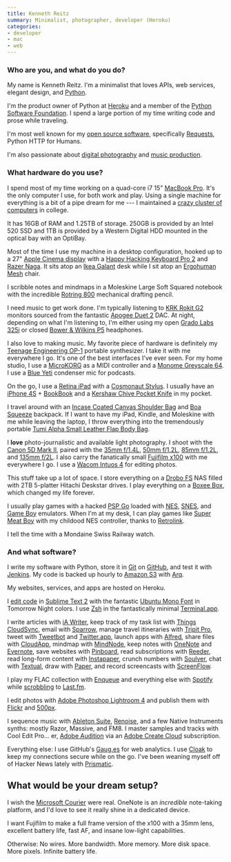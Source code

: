 ```yaml
---
title: Kenneth Reitz
summary: Minimalist, photographer, developer (Heroku)
categories:
- developer
- mac
- web
---
```


### Who are you, and what do you do?

My name is Kenneth Reitz. I'm a minimalist that loves APIs, web services, elegant design, and [Python][].

I'm the product owner of Python at [Heroku][] and a member of the [Python Software Foundation](http://www.python.org/psf/ "The Python Software Foundation's site."). I spend a large portion of my time writing code and prose while traveling.

I'm most well known for my [open source software](https://github.com/kennethreitz/ "Kenneth's Github account."), specifically [Requests][], Python HTTP for Humans. 

I'm also passionate about [digital photography](http://500px.com/kennethreitz/ "Kenneth's 500px account.") and [music production](https://vimeo.com/44188595 "Kenneth's Monome video.").

### What hardware do you use?

I spend most of my time working on a quad-core i7 15" [MacBook Pro][macbook-pro]. It's the only computer I use, for both work and play. Using a single machine for everything is a bit of a pipe dream for me --- I maintained a [crazy cluster of computers](https://sphotos.xx.fbcdn.net/hphotos-snc7/5135_110310080131_1578213_n.jpg "A photo of Kenneth's older computers.") in college.

It has 16GB of RAM and 1.25TB of storage. 250GB is provided by an Intel 520 SSD and 1TB is provided by a Western Digital HDD mounted in the optical bay with an OptiBay.

Most of the time I use my machine in a desktop configuration, hooked up to a 27" [Apple Cinema display][cinema-display] with a [Happy Hacking Keyboard Pro 2][happy-hacking-keyboard] and [Razer Naga][naga]. It sits atop an [Ikea Galant][gallant] desk while I sit atop an [Ergohuman Mesh][me8erglo] chair.

I scribble notes and mindmaps in a Moleskine Large Soft Squared notebook with the incredible [Rotring 800][800] mechanical drafting pencil. 

I need music to get work done. I'm typically listening to [KRK Rokit G2][rokit-5] monitors sourced from the fantastic [Apogee Duet 2][duet-2] DAC. At night, depending on what I'm listening to, I'm either using my open [Grado Labs 325i][sr325is] or closed [Bower & Wilkins P5][p5.2] headphones.

I also love to making music. My favorite piece of hardware is definitely my [Teenage Engineering OP-1][op-1] portable synthesizer. I take it with me everywhere I go. It's one of the best interfaces I've ever seen. For my home studio, I use a [MicroKORG][] as a MIDI controller and a [Monome Greyscale 64][sixty-four]. I use a [Blue Yeti][yeti] condenser mic for podcasts.

On the go, I use a [Retina iPad][ipad-3] with a [Cosmonaut Stylus][cosmonaut]. I usually have an [iPhone 4S][iphone-4s] + [BookBook][] and a [Kershaw Chive Pocket Knife][ken-onion-chive] in my pocket. 

I travel around with an [Incase Coated Canvas Shoulder Bag][coated-canvas-shoulder-bag] and [Boa Squeeze][boa-squeeze] backpack. If I want to have my iPad, Kindle, and Moleskine with me while leaving the laptop, I throw everything into the tremendously portable [Tumi Alpha Small Leather Flap Body Bag][alpha-flap].

I **love**  photo-journalistic and available light photography. I shoot with the [Canon 5D Mark II][eos-5d-mark-ii], paired with the [35mm f/1.4L][ef-35mm-f1.4l-usm], [50mm f/1.2L][ef-50mm-f1.2l-usm], [85mm f/1.2L][ef-85mm-f1.2l-ii-usm], and [135mm f/2L][ef-135mm-f2l-usm]. I also carry the fanatically small [Fujifilm x100][finepix-x100] with me everywhere I go. I use a [Wacom Intuos 4][intuos] for editing photos.

This stuff take up a lot of space. I store everything on a [Drobo FS][drobo-fs] NAS filled with 2TB 5-platter Hitachi Deskstar drives. I play everything on a [Boxee Box][boxee-box], which changed my life forever.

I usually play games with a hacked [PSP Go][psp-go] loaded with [NES][], [SNES][], and [Game Boy][game-boy] emulators. When I'm at my desk, I can play games like [Super Meat Boy][super-meat-boy] with my childood NES controller, thanks to [Retrolink][].

I tell the time with a Mondaine Swiss Railway watch.

### And what software?

I write my software with Python, store it in [Git][] on [GitHub][], and test it with [Jenkins][]. My code is backed up hourly to [Amazon S3][s3] with [Arq][]. 

My websites, services, and apps are hosted on Heroku.

I [edit code](http://kennethreitz.com/sublime-text-2-love.html "Kenneth's love letter to Sublime Text 2.") in [Sublime Text 2][sublime-text] with the fantastic [Ubuntu Mono Font][mono-regular] in Tomorrow Night colors. I use [Zsh][] in the fantastically minimal [Terminal.app][terminal].

I write articles with [iA Writer][ia-writer], keep track of my task list with [Things CloudSync][things], email with [Sparrow][], manage travel itineraries with [Tripit Pro][tripit], tweet with [Tweetbot][tweetbot-ios] and [Twitter.app][twitter-ios], launch apps with [Alfred][], share files with [CloudApp][], mindmap with [MindNode][mindnode-pro], keep notes with [OneNote][] and [Evernote][], save websites with [Pinboard][], read subscriptions with [Reeder][], read long-form content with [Instapaper][], crunch numbers with [Soulver][], chat with [Textual][], draw with [Paper][paper-ios], and record screencasts with [ScreenFlow][].

I play my FLAC collection with [Enqueue][enqueue] and everything else with [Spotify][] while [scrobbling](http://www.last.fm/user/drummer42 "Kenneth's Last.fm account.") to [Last.fm][].

I edit photos with [Adobe Photoshop Lightroom 4][lightroom] and publish them with [Flickr][] and [500px][].

I sequence music with [Ableton Suite][suite-8], [Renoise][], and a few Native Instruments synths: mostly Razor, Massive, and FM8. I master samples and tracks with Cool Edit Pro... er, [Adobe Audition][audition] via an [Adobe Create Cloud][creative-cloud] subscription. 

Everything else: I use GitHub's [Gaug.es][gaug.es] for web analytics. I use [Cloak][] to keep my connections secure while on the go. I've been weaning myself off of Hacker News lately with [Prismatic][].

## What would be your dream setup?

I wish the [Microsoft Courier](http://news.cnet.com/8301-10805_3-20128013-75/the-inside-story-of-how-microsoft-killed-its-courier-tablet/ "A CNet article on the Courier.") were real. OneNote is an *incredible* note-taking platform, and I'd love to see it really shine in a dedicated device.

I want Fujifilm to make a full frame version of the x100 with a 35mm lens, excellent battery life, fast AF, and insane low-light capabilities.

Otherwise: No wires. More bandwidth. More memory. More disk space. More pixels. Infinite battery life.

[retrolink]: https://www.amazon.com/Retrolink-Nintendo-NES-Adapter-Entertainment-System/dp/B000PDOTXG "A USB adapter for NES controllers."
[rokit-5]: http://www.krksys.com/krk-studio-monitor-speakers/rokit/rokit-5.html "Studio monitors."
[800]: https://www.amazon.com/rOtring-Retractable-Mechanical-Pencil-1854232/dp/B00AZWNS84 "A mechanical pencil."
[intuos]: https://www.wacom.com/en-us/products/pen-tablets/intuos "A pen tablet."
[ipad-3]: https://www.apple.com/ipad/ "A tablet device with a retina display."
[iphone-4s]: https://en.wikipedia.org/wiki/IPhone_4S "A smartphone."
[naga]: http://store.razerzone.com/store/razerusa/en_US/pd/productID.169418900 "A gaming mouse."
[nes]: https://en.wikipedia.org/wiki/Nintendo_Entertainment_System "A video game console."
[gallant]: http://www.ikea.com/us/en/catalog/products/S79807274/ "A desk."
[game-boy]: https://en.wikipedia.org/wiki/Game_Boy "An 8-bit portable gaming device."
[sixty-four]: https://monome.org/devices/ "A grid of hackable keypads."
[sr325is]: https://www.amazon.com/Grado-Prestige-Headphones-Discontinued-Manufacturer/dp/B000J1N3HW/ "Open ear headphones."
[snes]: https://en.wikipedia.org/wiki/Super_Nintendo_Entertainment_System "A 16-bit video game console."
[alpha-flap]: http://www.tumi.com/product/index.jsp?productId=4210119 "A bag."
[finepix-x100]: http://www.finepix-x100.com/ "A 12.3 megapixel digital camera."
[op-1]: https://www.teenageengineering.com/products/op-1 "A unique synthesizer."
[happy-hacking-keyboard]: https://en.wikipedia.org/wiki/Happy_Hacking_Keyboard "A computer keyboard."
[macbook-pro]: https://www.apple.com/macbook-pro/ "A laptop."
[microkorg]: http://www.korg.com/us/products/synthesizers/microkorg/ "A synthesizer."
[me8erglo]: http://ergohuman.com/ergohuman-chair-me8erglo-low-back-and-mesh/ "A chair."
[cosmonaut]: https://www.studioneat.com/products/cosmonaut "A wide-grip stylus."
[coated-canvas-shoulder-bag]: https://www.deadstock.ca/incase-shoulder-bag-coated-canvas-black.html "A bag."
[cinema-display]: https://en.wikipedia.org/wiki/Apple_Cinema_Display "An LCD display."
[duet-2]: http://www.apogeedigital.com/products/duet-2 "An audio interface for the Mac."
[drobo-fs]: https://en.wikipedia.org/wiki/Drobo_FS#Drobo_FS "A network attached storage device."
[eos-5d-mark-ii]: https://www.usa.canon.com/cusa/support/consumer/eos_slr_camera_systems/eos_digital_slr_cameras/eos_5d_mark_ii "A 21 megapixel DSLR."
[ef-135mm-f2l-usm]: https://www.usa.canon.com/cusa/professional/products/lenses/ef_lens_lineup/lens_tele_pro/ef_135mm_f_2l_usm "A telephoto lens."
[ef-50mm-f1.2l-usm]: http://usa.canon.com/cusa/consumer/products/cameras/ef_lens_lineup/ef_50mm_f_1_2l_usm "A standard and medium telephoto camera lens."
[ef-85mm-f1.2l-ii-usm]: https://www.usa.canon.com/cusa/consumer/products/cameras/ef_lens_lineup/ef_85mm_f_1_2l_ii_usm "A medium telephoto lens."
[ef-35mm-f1.4l-usm]: https://www.usa.canon.com/cusa/consumer/products/cameras/ef_lens_lineup/ef_35mm_f_1_4l_usm "A wide angle lens for DSLRs."
[bookbook]: https://www.twelvesouth.com/product/bookbook-for-macbook-pro "A laptop case that looks like a book."
[boxee-box]: http://en.wikipedia.org/wiki/Boxee#Boxee_Box_by_D-Link "A connected device for watching your media."
[boa-squeeze]: https://www.booqbags.com/us/backpacks/boa-squeeze/BSQ-GFT "A laptop bag."
[ken-onion-chive]: https://www.kershaw-knives.net/Kershaw-Ken-Onion-Chive-KS1600.htm "A pocket knife."
[yeti]: http://bluemic.com/yeti/ "A USB microphone."
[p5.2]: http://www.bowers-wilkins.com/Headphones/Headphones/Headphones/P5.html "Nose-isolating headphones."
[psp-go]: http://us.playstation.com/psp/systems/pspgo.html "A portable gaming device."
[renoise]: http://www.renoise.com/ "A digital audio workstation."
[reeder]: http://madeatgloria.com/brewery/silvio/reeder "A feed client for the Mac."
[requests]: http://docs.python-requests.org/en/latest/index.html "An HTTP library for Python."
[500px]: https://500px.com/ "A photo sharing website."
[ia-writer]: https://ia.net/writer/updates/ia-writer-for-mac "A full-screen writing tool for the Mac."
[instapaper]: https://www.instapaper.com/ "A web tool for saving pages to read later."
[gaug.es]: https://get.gaug.es/ "A web analytics service."
[github]: https://github.com/ "A Git code repository service."
[git]: https://git-scm.com/ "A version control system."
[zsh]: http://www.zsh.org/ "An interactive shell and scripting language."
[things]: https://culturedcode.com/things/ "A task management application for the Mac."
[textual]: https://www.codeux.com/textual/ "An IRC client for Mac OS X."
[tripit]: https://www.tripit.com/ "A travel planning web service."
[terminal]: https://en.wikipedia.org/wiki/Terminal_(OS_X) "A console application included with Mac OS X."
[twitter-ios]: https://itunes.apple.com/app/twitter/id333903271 "A Twitter client."
[tweetbot-ios]: https://tapbots.com/tweetbot/ "A Twitter client for iOS."
[sublime-text]: http://www.sublimetext.com/ "A coder's text editor."
[screenflow]: http://www.telestream.net/screenflow/overview.htm "A screencasting studio for the Mac."
[spotify]: https://www.spotify.com/us/ "A music streaming service."
[s3]: https://aws.amazon.com/s3/ "Cloud-based Internet storage magic."
[suite-8]: https://www.amazon.com/Ableton-Suite-Full-Version-Software/dp/B00207T6EC "Musical software studio."
[soulver]: http://www.acqualia.com/soulver/ "A Mac application that's a cross between a spreadsheet and a calculator."
[super-meat-boy]: http://supermeatboy.com/ "A game of love, rescue and meat."
[sparrow]: http://www.gmail.com/intl/en/mail/help/sparrow.html "A mail client for the Mac with a funky UI."
[arq]: https://www.arqbackup.com/ "S3-based backup for the Mac."
[alfred]: https://www.alfredapp.com/ "A launcher app for the Mac."
[audition]: https://creative.adobe.com/products/audition "An audio editing software suite."
[flickr]: https://www.flickr.com/ "A photo sharing website."
[onenote]: https://www.onenote.com/ "Synced notes software (part of Office)."
[heroku]: https://www.heroku.com/ "A service for running and deploying Ruby, Node.js, Clojure, Java, Python, and Scala apps."
[mono-regular]: http://font.ubuntu.com/#charset-mono-regular "A font."
[mindnode-pro]: https://itunes.apple.com/app/mindnode-pro/id402398561 "Mac mind mapping software."
[jenkins]: https://jenkins-ci.org/ "A continuous integration server."
[cloak]: https://www.getcloak.com/ "A VPN service for Macs."
[creative-cloud]: https://www.adobe.com/creativecloud.html "A subscription service for Adobe's creative suite."
[cloudapp]: https://www.getcloudapp.com/ "A cloud-based file sharing menubar app for Mac OS X."
[enqueue]: https://itunes.apple.com/us/app/enqueue/id493119959 "Music jukebox software for the Mac."
[evernote]: https://evernote.com/ "Online software for capturing notes."
[last.fm]: https://www.last.fm/ "An online radio/tool for tracking your listening habits."
[lightroom]: https://www.adobe.com/products/photoshop-lightroom.html "Photo management and editing software."
[prismatic]: https://en.wikipedia.org/wiki/Prismatic_(app) "A social news discovery service."
[pinboard]: http://pinboard.in/ "A bookmarking web service."
[paper-ios]: https://www.fiftythree.com/paper "A notebook/drawing app."
[python]: https://www.python.org/ "An interpreted scripting language."
